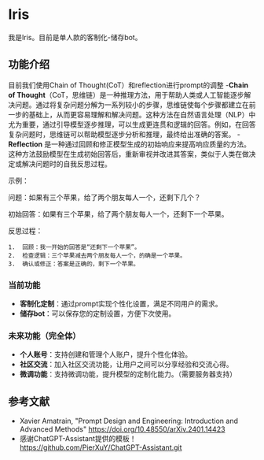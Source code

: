 #  Iris
我是Iris。目前是单人款的客制化-储存bot。

## 功能介绍
目前我们使用Chain of Thought(CoT）和reflection进行prompt的调整
-**Chain of Thought**（CoT，思维链）是一种推理方法，用于帮助人类或人工智能逐步解决问题。通过将复杂问题分解为一系列较小的步骤，思维链使每个步骤都建立在前一步的基础上，从而更容易理解和解决问题。这种方法在自然语言处理（NLP）中尤为重要，通过引导模型逐步推理，可以生成更连贯和逻辑的回答。例如，在回答复杂问题时，思维链可以帮助模型逐步分析和推理，最终给出准确的答案。
-**Reflection**
是一种通过回顾和修正模型生成的初始响应来提高响应质量的方法。这种方法鼓励模型在生成初始回答后，重新审视并改进其答案，类似于人类在做决定或解决问题时的自我反思过程。

示例：

问题：如果有三个苹果，给了两个朋友每人一个，还剩下几个？

初始回答：如果有三个苹果，给了两个朋友每人一个，还剩下一个苹果。

反思过程：

	1.	回顾：我一开始的回答是“还剩下一个苹果”。
	2.	检查逻辑：三个苹果减去两个朋友每人一个，的确是一个苹果。
	3.	确认或修正：答案是正确的，剩下一个苹果。


### 当前功能
- **客制化定制**：通过prompt实现个性化设置，满足不同用户的需求。
- **储存bot**：可以保存您的定制设置，方便下次使用。

### 未来功能（完全体）
- **个人账号**：支持创建和管理个人账户，提升个性化体验。
- **社区交流**：加入社区交流功能，让用户之间可以分享经验和交流心得。
- **微调功能**：支持微调功能，提升模型的定制化能力。（需要服务器支持）


## 参考文献

- Xavier Amatrain, "Prompt Design and Engineering: Introduction and Advanced Methods" https://doi.org/10.48550/arXiv.2401.14423
- 感谢ChatGPT-Assistant提供的模板！https://github.com/PierXuY/ChatGPT-Assistant.git


